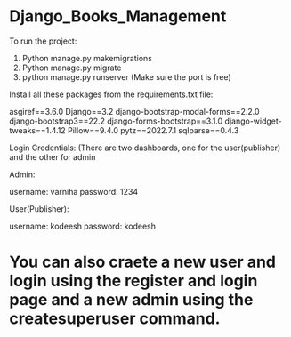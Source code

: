 # Django_Books_Management

To run the project:

1. Python manage.py makemigrations
2. Python manage.py migrate
3. python manage.py runserver (Make sure the port is free)

Install all these packages from the requirements.txt file:

asgiref==3.6.0
Django==3.2
django-bootstrap-modal-forms==2.2.0
django-bootstrap3==22.2
django-forms-bootstrap==3.1.0
django-widget-tweaks==1.4.12
Pillow==9.4.0
pytz==2022.7.1
sqlparse==0.4.3


Login Credentials: (There are two dashboards, one for the user(publisher) and the other for admin

Admin:

username: varniha
password: 1234

User(Publisher):

username: kodeesh
password: kodeesh

# You can also craete a new user and login using the register and login page and a new admin using the createsuperuser command.
